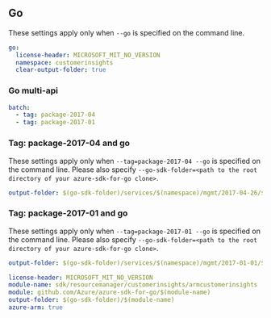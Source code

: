 ## Go

These settings apply only when `--go` is specified on the command line.

``` yaml $(go) && !$(track2)
go:
  license-header: MICROSOFT_MIT_NO_VERSION
  namespace: customerinsights
  clear-output-folder: true
```

### Go multi-api

``` yaml $(go) && !$(track2) && $(multiapi)
batch:
  - tag: package-2017-04
  - tag: package-2017-01
```

### Tag: package-2017-04 and go

These settings apply only when `--tag=package-2017-04 --go` is specified on the command line.
Please also specify `--go-sdk-folder=<path to the root directory of your azure-sdk-for-go clone>`.

``` yaml $(tag) == 'package-2017-04' && $(go)
output-folder: $(go-sdk-folder)/services/$(namespace)/mgmt/2017-04-26/$(namespace)
```

### Tag: package-2017-01 and go

These settings apply only when `--tag=package-2017-01 --go` is specified on the command line.
Please also specify `--go-sdk-folder=<path to the root directory of your azure-sdk-for-go clone>`.

``` yaml $(tag) == 'package-2017-01' && $(go)
output-folder: $(go-sdk-folder)/services/$(namespace)/mgmt/2017-01-01/$(namespace)
```

```yaml $(go) && $(track2)
license-header: MICROSOFT_MIT_NO_VERSION
module-name: sdk/resourcemanager/customerinsights/armcustomerinsights
module: github.com/Azure/azure-sdk-for-go/$(module-name)
output-folder: $(go-sdk-folder)/$(module-name)
azure-arm: true
```

